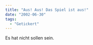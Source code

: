 ```yaml
---
title: "Aus! Aus! Das Spiel ist aus!"
date: "2002-06-30"
tags:
  - "Getickert"
---
```


Es hat nicht sollen sein.
